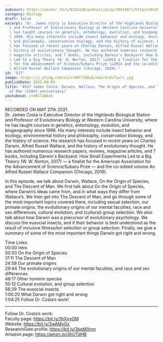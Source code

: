 ```yaml
---
audiourl: https://anchor.fm/s/822ba20/podcast/play/34414871/https%3A%2F%2Fd3ctxlq1ktw2nl.cloudfront.net%2Fstaging%2F2021-4-28%2Fc908075f-8fc2-8517-b755-2e4795b27ca7.m4a
category: Biology
draft: false
excerpt: "Dr. James Costa is Executive Director of the Highlands Biological Station\
  \ and Professor of Evolutionary Biology at Western Carolina University, where he\
  \ has taught courses in genetics, entomology, evolution, and biogeography since\
  \ 1996. His many interests include insect behavior and ecology, environmental history\
  \ and philosophy, conservation biology, and the history of science. His research\
  \ has focused in recent years on Charles Darwin, Alfred Russel Wallace, and the\
  \ history of evolutionary thought. He has authored numerous research papers, reviews,\
  \ magazine articles, and 7 books, including Darwin's Backyard: How Small Experiments\
  \ Led to a Big Theory (W. W. Norton, 2017) \u2014 a finalist for the American Association\
  \ for the Advancement of Science/Subaru Prize \u2014 and the co-edited volume An\
  \ Alfred Russel Wallace Companion (Chicago, 2019)."
id: '517'
image: https://i.ytimg.com/vi/ct4KCl58bak/maxresdefault.jpg
publishDate: 2021-09-03
title: '#517 James Costa: Darwin, Wallace, The Origin of Species, and The Descent
  of Man (150th anniversary)'
youtubeid: ct4KCl58bak
---
```

<div class="timelinks">

RECORDED ON MAY 27th 2021.  
Dr. James Costa is Executive Director of the Highlands Biological Station and Professor of Evolutionary Biology at Western Carolina University, where he has taught courses in genetics, entomology, evolution, and biogeography since 1996. His many interests include insect behavior and ecology, environmental history and philosophy, conservation biology, and the history of science. His research has focused in recent years on Charles Darwin, Alfred Russel Wallace, and the history of evolutionary thought. He has authored numerous research papers, reviews, magazine articles, and 7 books, including Darwin's Backyard: How Small Experiments Led to a Big Theory (W. W. Norton, 2017) — a finalist for the American Association for the Advancement of Science/Subaru Prize — and the co-edited volume An Alfred Russel Wallace Companion (Chicago, 2019).

In this episode, we talk about Darwin, Wallace, On the Origin of Species, and The Descent of Man. We first talk about On the Origin of Species, where Darwin’s ideas came from, and in what ways they differ from Wallace’s. We then get into The Descent of Man, and go through some of the most important topics covered there, including sexual selection, our primate origins, the evolutionary origins of our mental faculties, race and sex differences, cultural evolution, and (cultural) group selection. We also talk about how Darwin was a precursor of evolutionary psychology. We discuss the eusocial insects, and if their behavior is best understood as the result of inclusive fitness/kin selection or group selection. Finally, we give a summary of some of the most important things Darwin got right and wrong.

Time Links:  
<time>00:00</time> Intro  
<time>00:50</time> On the Origin of Species  
<time>17:11</time> The Descent of Man  
<time>24:58</time> Our primate origins  
<time>29:44</time> The evolutionary origins of our mental faculties, and race and sex differences  
<time>48:17</time> Other hominin species  
<time>50:12</time> Cultural evolution, and group selection  
<time>56:29</time> The eusocial insects  
<time>1:00:20</time> What Darwin got right and wrong  
<time>1:04:25</time> Follow Dr. Costa’s work!

---

Follow Dr. Costa’s work:  
Faculty page: https://bit.ly/3hXxyOM  
Website: https://bit.ly/3wAMyGz  
ResearchGate profile: https://bit.ly/3bpMXmn  
Amazon page: https://amzn.to/3hUTdHB
</div>

